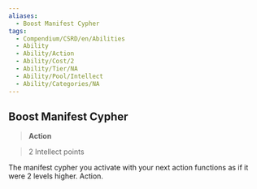 ```yaml
---
aliases:
  - Boost Manifest Cypher
tags:
  - Compendium/CSRD/en/Abilities
  - Ability
  - Ability/Action
  - Ability/Cost/2
  - Ability/Tier/NA
  - Ability/Pool/Intellect
  - Ability/Categories/NA
---
```

  
    
## Boost Manifest Cypher    
>**Action**    
>2 Intellect points  
    
The manifest cypher you activate with your next action functions as if it were 2 levels higher. Action.
